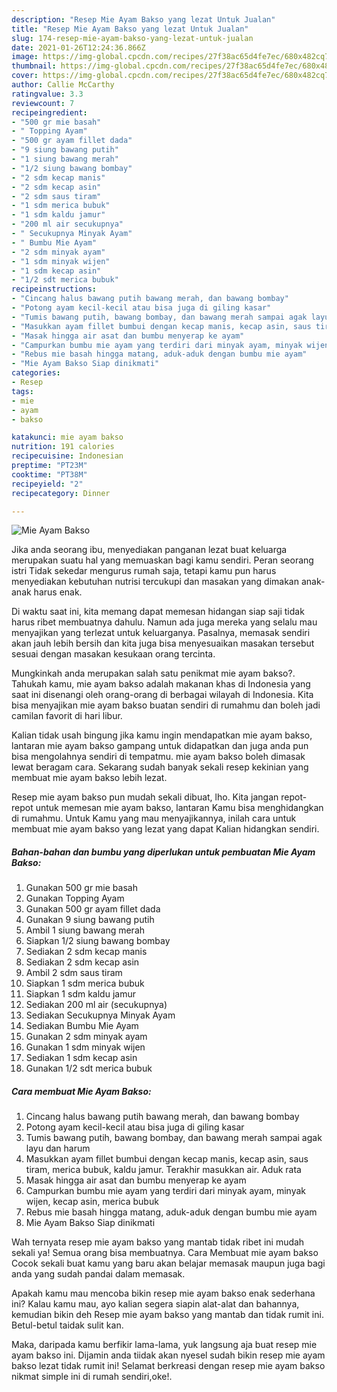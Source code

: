 ```yaml
---
description: "Resep Mie Ayam Bakso yang lezat Untuk Jualan"
title: "Resep Mie Ayam Bakso yang lezat Untuk Jualan"
slug: 174-resep-mie-ayam-bakso-yang-lezat-untuk-jualan
date: 2021-01-26T12:24:36.866Z
image: https://img-global.cpcdn.com/recipes/27f38ac65d4fe7ec/680x482cq70/mie-ayam-bakso-foto-resep-utama.jpg
thumbnail: https://img-global.cpcdn.com/recipes/27f38ac65d4fe7ec/680x482cq70/mie-ayam-bakso-foto-resep-utama.jpg
cover: https://img-global.cpcdn.com/recipes/27f38ac65d4fe7ec/680x482cq70/mie-ayam-bakso-foto-resep-utama.jpg
author: Callie McCarthy
ratingvalue: 3.3
reviewcount: 7
recipeingredient:
- "500 gr mie basah"
- " Topping Ayam"
- "500 gr ayam fillet dada"
- "9 siung bawang putih"
- "1 siung bawang merah"
- "1/2 siung bawang bombay"
- "2 sdm kecap manis"
- "2 sdm kecap asin"
- "2 sdm saus tiram"
- "1 sdm merica bubuk"
- "1 sdm kaldu jamur"
- "200 ml air secukupnya"
- " Secukupnya Minyak Ayam"
- " Bumbu Mie Ayam"
- "2 sdm minyak ayam"
- "1 sdm minyak wijen"
- "1 sdm kecap asin"
- "1/2 sdt merica bubuk"
recipeinstructions:
- "Cincang halus bawang putih bawang merah, dan bawang bombay"
- "Potong ayam kecil-kecil atau bisa juga di giling kasar"
- "Tumis bawang putih, bawang bombay, dan bawang merah sampai agak layu dan harum"
- "Masukkan ayam fillet bumbui dengan kecap manis, kecap asin, saus tiram, merica bubuk, kaldu jamur. Terakhir masukkan air. Aduk rata"
- "Masak hingga air asat dan bumbu menyerap ke ayam"
- "Campurkan bumbu mie ayam yang terdiri dari minyak ayam, minyak wijen, kecap asin, merica bubuk"
- "Rebus mie basah hingga matang, aduk-aduk dengan bumbu mie ayam"
- "Mie Ayam Bakso Siap dinikmati"
categories:
- Resep
tags:
- mie
- ayam
- bakso

katakunci: mie ayam bakso 
nutrition: 191 calories
recipecuisine: Indonesian
preptime: "PT23M"
cooktime: "PT38M"
recipeyield: "2"
recipecategory: Dinner

---
```



![Mie Ayam Bakso](https://img-global.cpcdn.com/recipes/27f38ac65d4fe7ec/680x482cq70/mie-ayam-bakso-foto-resep-utama.jpg)

Jika anda seorang ibu, menyediakan panganan lezat buat keluarga merupakan suatu hal yang memuaskan bagi kamu sendiri. Peran seorang istri Tidak sekedar mengurus rumah saja, tetapi kamu pun harus menyediakan kebutuhan nutrisi tercukupi dan masakan yang dimakan anak-anak harus enak.

Di waktu  saat ini, kita memang dapat memesan hidangan siap saji tidak harus ribet membuatnya dahulu. Namun ada juga mereka yang selalu mau menyajikan yang terlezat untuk keluarganya. Pasalnya, memasak sendiri akan jauh lebih bersih dan kita juga bisa menyesuaikan masakan tersebut sesuai dengan masakan kesukaan orang tercinta. 



Mungkinkah anda merupakan salah satu penikmat mie ayam bakso?. Tahukah kamu, mie ayam bakso adalah makanan khas di Indonesia yang saat ini disenangi oleh orang-orang di berbagai wilayah di Indonesia. Kita bisa menyajikan mie ayam bakso buatan sendiri di rumahmu dan boleh jadi camilan favorit di hari libur.

Kalian tidak usah bingung jika kamu ingin mendapatkan mie ayam bakso, lantaran mie ayam bakso gampang untuk didapatkan dan juga anda pun bisa mengolahnya sendiri di tempatmu. mie ayam bakso boleh dimasak lewat beragam cara. Sekarang sudah banyak sekali resep kekinian yang membuat mie ayam bakso lebih lezat.

Resep mie ayam bakso pun mudah sekali dibuat, lho. Kita jangan repot-repot untuk memesan mie ayam bakso, lantaran Kamu bisa menghidangkan di rumahmu. Untuk Kamu yang mau menyajikannya, inilah cara untuk membuat mie ayam bakso yang lezat yang dapat Kalian hidangkan sendiri.

<!--inarticleads1-->

##### Bahan-bahan dan bumbu yang diperlukan untuk pembuatan Mie Ayam Bakso:

1. Gunakan 500 gr mie basah
1. Gunakan  Topping Ayam
1. Gunakan 500 gr ayam fillet dada
1. Gunakan 9 siung bawang putih
1. Ambil 1 siung bawang merah
1. Siapkan 1/2 siung bawang bombay
1. Sediakan 2 sdm kecap manis
1. Sediakan 2 sdm kecap asin
1. Ambil 2 sdm saus tiram
1. Siapkan 1 sdm merica bubuk
1. Siapkan 1 sdm kaldu jamur
1. Sediakan 200 ml air (secukupnya)
1. Sediakan  Secukupnya Minyak Ayam
1. Sediakan  Bumbu Mie Ayam
1. Gunakan 2 sdm minyak ayam
1. Gunakan 1 sdm minyak wijen
1. Sediakan 1 sdm kecap asin
1. Gunakan 1/2 sdt merica bubuk




<!--inarticleads2-->

##### Cara membuat Mie Ayam Bakso:

1. Cincang halus bawang putih bawang merah, dan bawang bombay
1. Potong ayam kecil-kecil atau bisa juga di giling kasar
1. Tumis bawang putih, bawang bombay, dan bawang merah sampai agak layu dan harum
1. Masukkan ayam fillet bumbui dengan kecap manis, kecap asin, saus tiram, merica bubuk, kaldu jamur. Terakhir masukkan air. Aduk rata
1. Masak hingga air asat dan bumbu menyerap ke ayam
1. Campurkan bumbu mie ayam yang terdiri dari minyak ayam, minyak wijen, kecap asin, merica bubuk
1. Rebus mie basah hingga matang, aduk-aduk dengan bumbu mie ayam
1. Mie Ayam Bakso Siap dinikmati




Wah ternyata resep mie ayam bakso yang mantab tidak ribet ini mudah sekali ya! Semua orang bisa membuatnya. Cara Membuat mie ayam bakso Cocok sekali buat kamu yang baru akan belajar memasak maupun juga bagi anda yang sudah pandai dalam memasak.

Apakah kamu mau mencoba bikin resep mie ayam bakso enak sederhana ini? Kalau kamu mau, ayo kalian segera siapin alat-alat dan bahannya, kemudian bikin deh Resep mie ayam bakso yang mantab dan tidak rumit ini. Betul-betul taidak sulit kan. 

Maka, daripada kamu berfikir lama-lama, yuk langsung aja buat resep mie ayam bakso ini. Dijamin anda tiidak akan nyesel sudah bikin resep mie ayam bakso lezat tidak rumit ini! Selamat berkreasi dengan resep mie ayam bakso nikmat simple ini di rumah sendiri,oke!.

